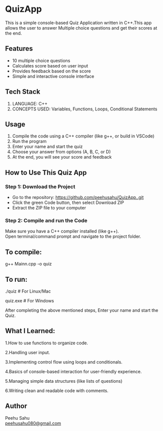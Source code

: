 # QuizApp

This is a simple console-based Quiz Application written in C++.This app allows the user to answer
Multiple choice questions and get their scores at the end. 

## Features
- 10 multiple choice questions
- Calculates score based on user input
- Provides feedback based on the score
- Simple and interactive console interface

## Tech Stack
1. LANGUAGE: C++
2. CONCEPTS USED: Variables, Functions, Loops, Conditional Statements


## Usage
1. Compile the code using a C++ compiler (like g++, or build in VSCode)
2. Run the program
3. Enter your name and start the quiz
4. Choose your answer from options (A, B, C, or D)
5. At the end, you will see your score and feedback
   
##  How to Use This Quiz App

### Step 1: Download the Project

- Go to the repository: https://github.com/peehusahu/QuizApp..git
- Click the green Code button, then select Download ZIP  
- Extract the ZIP file to your computer


### Step 2: Compile and run the Code

Make sure you have a C++ compiler installed (like g++).  
Open terminal/command prompt and navigate to the project folder.

## To compile:
g++ Mainn.cpp -o quiz


## To run:
./quiz       # For Linux/Mac

quiz.exe     # For Windows

After completing the above mentioned steps, Enter your name and start the Quiz.

## What I Learned:

1.How to use functions to organize code.

2.Handling user input.

3.Implementing control flow using loops and conditionals.

4.Basics of console-based interaction for user-friendly experience.

5.Managing simple data structures (like lists of questions)

6.Writing clean and readable code with comments.

## Author
Peehu Sahu  
peehusahu080@gmail.com
